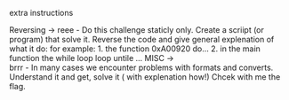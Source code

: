 extra instructions

  Reversing -> 
                reee -  Do this challenge staticly only.
                        Create a scriipt (or program) that solve it.
                        Reverse the code and give general explenation of what it do: 
                        for example:
                          1. the function 0xA00920 do...
                          2. in the main function the while loop loop untile ... 
  MISC ->     
                brrr -  In many cases we encounter problems with formats and converts.
                        Understand it and get, solve it ( with explenation how!)
                        Chcek with me the flag.
